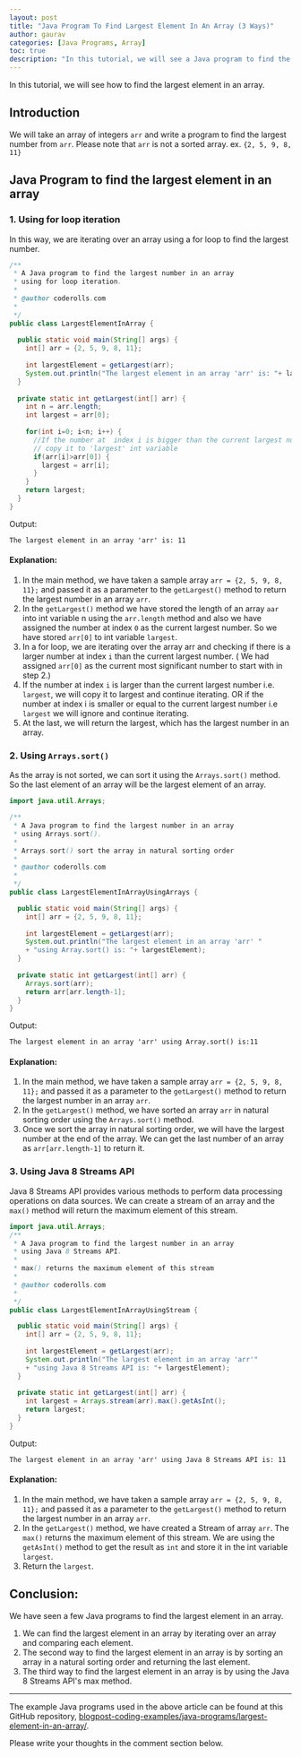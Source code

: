 ```yaml
---
layout: post  
title: "Java Program To Find Largest Element In An Array (3 Ways)"  
author: gaurav  
categories: [Java Programs, Array]  
toc: true
description: "In this tutorial, we will see a Java program to find the largest element in an array."
---
```


In this tutorial, we will see how to find the largest element in an array.

## Introduction

We will take an array of integers `arr` and write a program to find the largest number from `arr`. Please note that `arr` is not a sorted array.  ex. `{2, 5, 9, 8, 11}`

## Java Program to find the largest element in an array

### 1. Using for loop iteration

In this way, we are iterating over an array using a for loop to find the largest number.

```java
/**
 * A Java program to find the largest number in an array 
 * using for loop iteration.
 * 
 * @author coderolls.com
 *
 */
public class LargestElementInArray {
  
  public static void main(String[] args) {
    int[] arr = {2, 5, 9, 8, 11};
    
    int largestElement = getLargest(arr);
    System.out.println("The largest element in an array 'arr' is: "+ largestElement);
  }
  
  private static int getLargest(int[] arr) {
    int n = arr.length;
    int largest = arr[0];
    
    for(int i=0; i<n; i++) {
      //If the number at  index i is bigger than the current largest number,
      // copy it to 'largest' int variable
      if(arr[i]>arr[0]) {
        largest = arr[i];
      }
    }
    return largest;
  }
}
```

Output:

```
The largest element in an array 'arr' is: 11
```

#### Explanation:

1. In the main method, we have taken a sample array `arr = {2, 5, 9, 8, 11};` and passed it as a parameter to the `getLargest()` method to return the largest number in an array `arr`.
2. In the `getLargest()` method we have stored the length of an array `aar` into int variable n using the `arr.length` method and also we have assigned the number at index `0` as the current largest number. So we have stored `arr[0]` to int variable `largest`. 
3. In a for loop, we are iterating over the array arr and checking if there is a larger number at index `i` than the current largest number. ( We had assigned `arr[0]` as the current most significant number to start with in step 2.) 
4. If the number at index `i` is larger than the current largest number i.e. `largest`, we will copy it to largest and continue iterating. OR if the number at index i is smaller or equal to the current largest number i.e `largest` we will ignore and continue iterating.
5. At the last, we will return the largest, which has the largest number in an array.

### 2. Using `Arrays.sort()`

As the array is not sorted, we can sort it using the `Arrays.sort()` method. So the last element of an array will be the largest element of an array.

```java
import java.util.Arrays;

/**
 * A Java program to find the largest number in an array 
 * using Arrays.sort().
 * 
 * Arrays.sort() sort the array in natural sorting order
 * 
 * @author coderolls.com
 *
 */
public class LargestElementInArrayUsingArrays {

  public static void main(String[] args) {
    int[] arr = {2, 5, 9, 8, 11};
    
    int largestElement = getLargest(arr);
    System.out.println("The largest element in an array 'arr' "
    + "using Array.sort() is: "+ largestElement);
  }
  
  private static int getLargest(int[] arr) {
    Arrays.sort(arr);
    return arr[arr.length-1];
  }
}
```

Output:

```
The largest element in an array 'arr' using Array.sort() is:11
```

#### Explanation:

1. In the main method, we have taken a sample array `arr = {2, 5, 9, 8, 11};` and passed it as a parameter to the `getLargest()` method to return the largest number in an array `arr`.
2. In the `getLargest()` method, we have sorted an array `arr` in natural sorting order using the `Arrays.sort()` method.
3. Once we sort the array in natural sorting order, we will have the largest number at the end of the array. We can get the last number of an array as `arr[arr.length-1]` to return it.

### 3. Using Java 8 Streams API

Java 8 Streams API provides various methods to perform data processing operations on data sources. We can create a stream of an array and the `max()`  method will return the maximum element of this stream.

```java
import java.util.Arrays;
/**
 * A Java program to find the largest number in an array 
 * using Java 8 Streams API.
 * 
 * max() returns the maximum element of this stream
 * 
 * @author coderolls.com
 *
 */
public class LargestElementInArrayUsingStream {

  public static void main(String[] args) {
    int[] arr = {2, 5, 9, 8, 11};
    
    int largestElement = getLargest(arr);
    System.out.println("The largest element in an array 'arr'"
    + "using Java 8 Streams API is: "+ largestElement);
  }
  
  private static int getLargest(int[] arr) {
    int largest = Arrays.stream(arr).max().getAsInt();
    return largest;
  }
}
```

Output:

```
The largest element in an array 'arr' using Java 8 Streams API is: 11
```

#### Explanation:

1. In the main method, we have taken a sample array `arr = {2, 5, 9, 8, 11};` and passed it as a parameter to the `getLargest()` method to return the largest number in an array `arr`.
2. In the `getLargest()` method, we have created a Stream of array `arr`. The `max()` returns the maximum element of this stream. We are using the `getAsInt()` method to get the result as `int` and store it in the int variable `largest`.
3. Return the `largest`.

## Conclusion:

We have seen a few Java programs to find the largest element in an array.

1. We can find the largest element in an array by iterating over an array and comparing each element.
2. The second way to find the largest element in an array is by sorting an array in a natural sorting order and returning the last element.
3. The third way to find the largest element in an array is by using the Java 8 Streams API's max method.

---

The example Java programs used in the above article can be found at this GitHub repository, [blogpost-coding-examples/java-programs/largest-element-in-an-array/](https://github.com/coderolls/blogpost-coding-examples/tree/main/java-programs/largest-element-in-an-array).  

Please write your thoughts in the comment section below.
